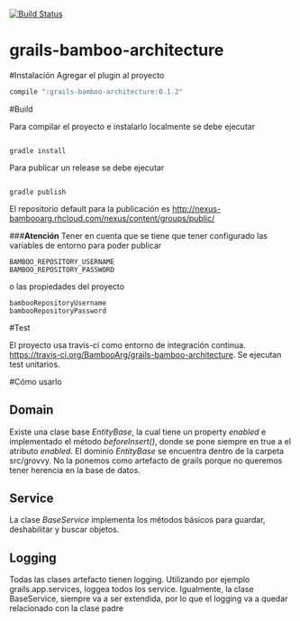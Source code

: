 [![Build Status](https://api.travis-ci.org/BambooArg/grails-bamboo-architecture.svg?branch=master)](https://api.travis-ci.org/BambooArg/grails-bamboo-architecture.svg?branch=master)

grails-bamboo-architecture
==========================

#Instalación
Agregar el plugin al proyecto
```groovy
compile ":grails-bamboo-architecture:0.1.2"
```

#Build

Para compilar el proyecto e instalarlo localmente se debe ejecutar

 ```script
 
gradle install

```

Para publicar un release se debe ejecutar

```script

gradle publish

```

El repositorio default para la publicación es http://nexus-bambooarg.rhcloud.com/nexus/content/groups/public/


###**Atención**
Tener en cuenta que se tiene que tener configurado las variables de entorno para poder publicar
```script
BAMBOO_REPOSITORY_USERNAME
BAMBOO_REPOSITORY_PASSWORD

```

o las propiedades del proyecto
```script
bambooRepositoryUsername
bambooRepositoryPassword

```


#Test

El proyecto usa travis-ci como entorno de integración continua. https://travis-ci.org/BambooArg/grails-bamboo-architecture.
Se ejecutan test unitarios.


#Cómo usarlo

## Domain
Existe una clase base *EntityBase*, la cual tiene un property *enabled* e implementado el método *beforeInsert()*, 
donde se pone siempre en true a el atributo *enabled*.
El dominio *EntityBase* se encuentra dentro de la carpeta src/grovvy. No la ponemos como artefacto de grails porque no queremos tener herencia en la base de datos.

## Service
La clase *BaseService* implementa los métodos básicos para guardar, deshabilitar y buscar objetos.


## Logging
Todas las clases artefacto tienen logging. Utilizando por ejemplo grails.app.services, loggea todos los service.
Igualmente, la clase BaseService, siempre va a ser extendida, por lo que el logging va a quedar relacionado con la clase padre
